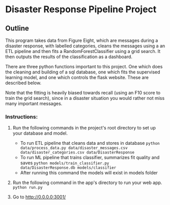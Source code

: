 # Disaster Response Pipeline Project

## Outline
This program takes data from Figure Eight, which are messages during a disaster
response, with labelled categories, cleans the messages using a an ETL pipeline
and then fits a RandomForestClassifier using a grid search. It then outputs
the results of the classification as a dashboard.

There are three python functions important to this project. One which does the
cleaning and building of a sql database, one which fits the supervised learning
model, and one which controls the flask website. These are described below.

Note that the fitting is heavily biased towards recall (using an F10 score to train the grid search), since in a disaster situation you would rather not miss many important messages.

### Instructions:
1. Run the following commands in the project's root directory to set up your database and model.

    - To run ETL pipeline that cleans data and stores in database
        `python data/process_data.py data/disaster_messages.csv data/disaster_categories.csv data/DisasterResponse`
    - To run ML pipeline that trains classifier, summarizes fit quality and saves
        `python models/train_classifier.py data/DisasterResponse.db models/classifier`
    - After running this command the models will exist in models folder

2. Run the following command in the app's directory to run your web app.
    `python run.py`

3. Go to http://0.0.0.0:3001/
